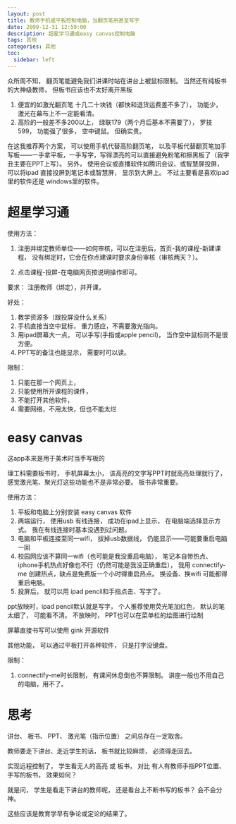 ```yaml
---
layout: post
title: 教师手机或平板控制电脑，当翻页笔用甚至写字
date: 2099-12-31 12:59:00
description: 超星学习通或easy canvas控制电脑
tags: 其他  
categories: 其他 
toc:
  sidebar: left
---
```


众所周不知， 翻页笔能避免我们讲课时站在讲台上被鼠标限制。  当然还有纯板书的大神级教师， 但板书应该也不太好离开黑板

1. 便宜的如激光翻页笔 十几二十块钱（都快和退货运费差不多了）， 功能少， 激光在幕布上不一定能看清。
2. 高阶的一般差不多200以上， 绿联179（两个月后基本不需要了）， 罗技 599， 功能强了很多， 空中键鼠。 但确实贵。

在这我推荐两个方案， 可以使用手机代替高阶翻页笔， 以及平板代替翻页笔加手写板——一手拿平板，一手写字，写得漂亮的可以直接避免粉笔和擦黑板了（我字丑主要在PPT上写）。 另外， 使用会议或直播软件如腾讯会议、或智慧屏投屏， 可以将ipad 直接投屏到笔记本或智慧屏， 显示到大屏上。 不过主要看是喜欢ipad里的软件还是 windows里的软件。

# 超星学习通

使用方法：

1. 注册并绑定教师单位——如何审核，可以在注册后，首页-我的课程-新建课程， 没有绑定时，它会在你点建课时要求身份审核（审核两天？）。 

2. 点击课程-投屏-在电脑网页按说明操作即可。


要求： 注册教师（绑定），并开课， 

好处： 
1. 教学资源多（跟投屏没什么关系）
2. 手机直接当空中鼠标， 重力感应，不需要激光指向。
3. 用ipad屏幕大一点， 可以手写(手指或apple pencil)， 当作空中鼠标则不是很方便。
4. PPT写的备注也能显示， 需要时可以读。

限制： 

1. 只能在那一个网页上， 
2. 只能使用所开课程的课件，
3. 不能打开其他软件，
4. 需要网络，不用太快，但也不能太烂


# easy canvas

这app本来是用于美术时当手写板的

理工科需要板书时， 手机屏幕太小， 该高亮的文字写PPT时就高亮处理就行了， 感觉激光笔、聚光灯这些功能也不是非常必要。 板书非常重要。

使用方法：

1. 平板和电脑上分别安装 easy canvas 软件
2. 两端运行， 使用usb 有线连接， 成功在ipad上显示， 在电脑端选择显示方式。  我在有线连接时基本没遇到过问题。
3. 电脑和平板连接至同一wifi， 拔掉usb数据线， 仍能显示——可能要重启电脑一回
4. 校园网应该不算同一wifi（也可能是我没重启电脑）， 笔记本自带热点、iphone手机热点好像也不行（仍然可能是我没正确重启）， 我用 connectify-me 创建热点，缺点是免费版一个小时得重启热点。 换设备、换wifi 可能都得重启电脑。
5. 投屏后， 就可以用 ipad pencil和手指点击、写字了。 

ppt放映时，ipad pencil默认就是写字， 个人推荐使用荧光笔加红色， 默认的笔 太细了， 可能看不清。
不放映时， PPT也可以在菜单栏的绘图进行绘制

屏幕直接书写可以使用 gink 开源软件

其他功能， 可以通过平板打开各种软件， 只是打字没键盘。

限制：

1. connectify-me时长限制， 有课间休息倒也不算限制。 讲座一般也不用自己的电脑，用不了。

# 思考 

讲台、 板书、 PPT、 激光笔（指示位置） 之间总存在一定取舍。

教师要走下讲台、走近学生的话， 板书就比较麻烦， 必须得走回去。

实现远程控制了， 学生看无人的高亮 或 板书， 对比 有人有教师手指PPT位置、手写的板书， 效果如何？

就是问， 学生是看走下讲台的教师呢， 还是看台上不断书写的板书？ 会不会分神。

这些应该是教育学早有争论或定论的结果了。
